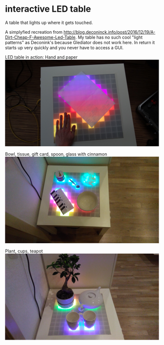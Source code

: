 # interactive LED table

A table that lights up  where it gets touched.

A simplyfied recreation from http://blog.deconinck.info/post/2016/12/19/A-Dirt-Cheap-F-Awesome-Led-Table. My table has no such cool "light patterns" as Deconink's because Glediator does not work here. In return it starts up very quickly and you never have to access a GUI.


LED table in action:
Hand and paper
![LED table in action](https://github.com/Daniel595/LED_projects_WS28xx/blob/master/interactive_LED_Table/pictures/LED_table.jpg)

Bowl, tissue, gift card, spoon, glass with cinnamon
![LED table in action](https://github.com/Daniel595/LED_projects_WS28xx/blob/master/interactive_LED_Table/pictures/IMAG0178.jpg)

Plant, cups, teapot
![LED table in action](https://github.com/Daniel595/LED_projects_WS28xx/blob/master/interactive_LED_Table/pictures/IMAG0179.jpg)
